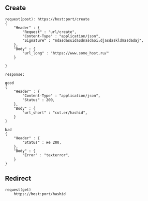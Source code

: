 ## Create

    request(post): https://host:port/create
    {
        "Header" : {
            "Request" : "url/create",
            "Content-Type" : "application/json",
            "Signature" : "ndasdasuidaSdnasdaoi;djasdaskldmasdadaj",
        },
        "Body" : {
            "url_long" : "https://www.some_host.ru/"
        }
        
    }

    response:

    good
    {
        "Header" : {
            "Content-Type" : "application/json",
            "Status" : 200,
        },
        "Body" : {
            "url_short" : "cut.er/hashid",
        } 
    }

    bad
    {
        "Header" : {
            "Status" : не 200,
        },
        "Body" : {
            "Error" : "texterror",
        } 
    }

## Redirect 
    
    request(get)
        https://host:port/hashid
